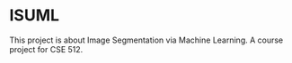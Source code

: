 ISUML
=====

This project is about Image Segmentation via Machine Learning. A course project for CSE 512.
